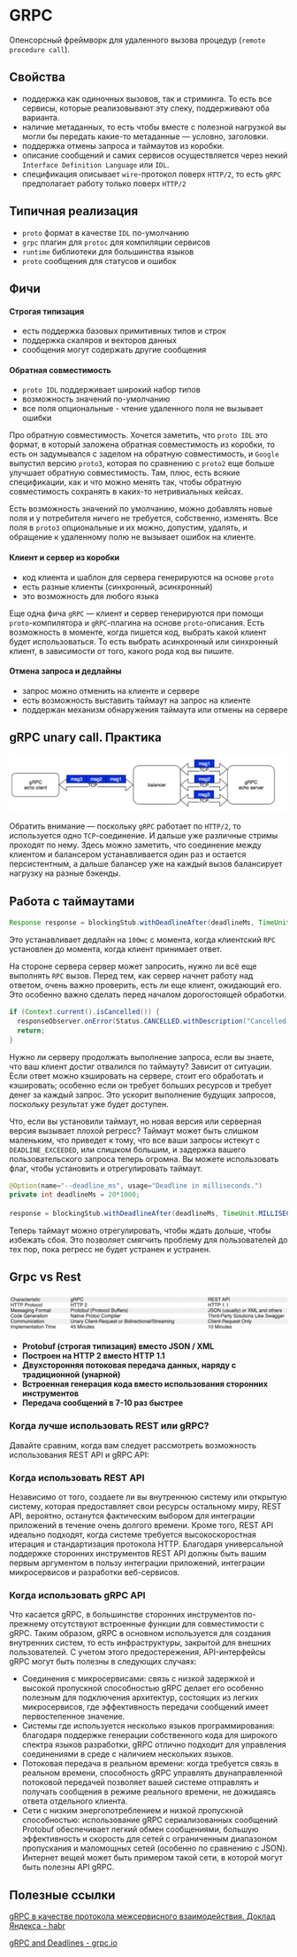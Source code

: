 # GRPC

Опенсорсный фреймворк для удаленного вызова процедур (`remote procedure call`).

## Свойства

- поддержка как одиночных вызовов, так и стриминга. То есть все сервисы, которые реализовывают эту спеку, поддерживают оба варианта.
- наличие метаданных, то есть чтобы вместе с полезной нагрузкой вы могли бы передать какие-то метаданные — условно, заголовки.
- поддержка отмены запроса и таймаутов из коробки.
- описание сообщений и самих сервисов осуществляется через некий `Interface Definition Language` или `IDL`. 
- спецификация описывает `wire`-протокол поверх `HTTP/2`, то есть `gRPC` предполагает работу только поверх `HTTP/2`

## Типичная реализация

- `proto` формат в качестве `IDL` по-умолчанию
- `grpc` плагин для `protoc` для компиляции сервисов
- `runtime` библиотеки для большинства языков
- `proto` сообщения для статусов и ошибок

## Фичи

#### Cтрогая типизация

- есть поддержка базовых примитивных типов и строк
- поддержка скаляров и векторов данных
- сообщения могут содержать другие сообщения 

#### Обратная совместимость

- `proto IDL` поддерживает широкий набор типов
- возможность значений по-умолчанию
- все поля опциональные - чтение удаленного поля не вызывает ошибки

Про обратную совместимость. Хочется заметить, что `proto IDL` это формат, в который заложена обратная совместимость из коробки, то есть он задумывался с 
заделом на обратную совместимость, и `Google` выпустил версию `proto3`, которая по сравнению с `proto2` еще больше улучшает обратную совместимость. Там, плюс, 
есть всякие спецификации, как и что можно менять так, чтобы обратную совместимость сохранять в каких-то нетривиальных кейсах.

Есть возможность значений по умолчанию, можно добавлять новые поля и у потребителя ничего не требуется, собственно, изменять. Все поля в `proto3` опциональные 
и их можно, допустим, удалять, и обращение к удаленному полю не вызывает ошибок на клиенте.

#### Клиент и сервер из коробки

- код клиента и шаблон для сервера генерируются на основе `proto`
- есть разные клиенты (синхронный, асинхронный)
- это возможность для любого языка

Еще одна фича `gRPC` — клиент и сервер генерируются при помощи `proto`-компилятора и `gRPC`-плагина на основе `proto`-описания. Есть возможность в моменте, 
когда пишется код, выбрать какой клиент будет использоваться. То есть выбрать асинхронный или синхронный клиент, в зависимости от того, какого рода код вы 
пишите.

#### Отмена запроса и дедлайны

- запрос можно отменить на клиенте и сервере
- есть возможность выставить таймаут на запрос на клиенте
- поддержан механизм обнаружения таймаута или отмены на сервере

## gRPC unary call. Практика

![Screenshot](../../resources/grpc.png)

Обратить внимание — поскольку `gRPC` работает по `HTTP/2`, то используется одно `TCP`-соединение. И дальше уже различные стримы проходят по нему. Здесь можно 
заметить, что соединение между клиентом и балансером устанавливается один раз и остается персистентным, а дальше балансер уже на каждый вызов балансирует 
нагрузку на разные бэкенды.

## Работа с таймаутами

```java
Response response = blockingStub.withDeadlineAfter(deadlineMs, TimeUnit.MILLISECONDS).sayHello(request);
```

Это устанавливает дедлайн на `100мс` с момента, когда клиентский `RPC` установлен до момента, когда клиент принимает ответ.

На стороне сервера сервер может запросить, нужно ли всё еще выполнять `RPC` вызов. Перед тем, как сервер начнет работу над ответом, очень важно проверить, есть 
ли еще клиент, ожидающий его. Это особенно важно сделать перед началом дорогостоящей обработки.

```java
if (Context.current().isCancelled()) {
  responseObserver.onError(Status.CANCELLED.withDescription("Cancelled by client").asRuntimeException());
  return;
}
```
 
Нужно ли серверу продолжать выполнение запроса, если вы знаете, что ваш клиент достиг отвалился по таймауту? Зависит от ситуации. Если ответ можно кэшировать 
на сервере, стоит его обработать и кэшировать; особенно если он требует больших ресурсов и требует денег за каждый запрос. Это ускорит выполнение будущих 
запросов, поскольку результат уже будет доступен.

Что, если вы установили таймаут, но новая версия или серверная версия вызывает плохой регресс? Таймаут может быть слишком маленьким, что приведет к тому, что 
все ваши запросы истекут с `DEADLINE_EXCEEDED`, или слишком большим, и задержка вашего пользовательского запроса теперь огромна. Вы можете использовать флаг, 
чтобы установить и отрегулировать таймаут.

```java
@Option(name="--deadline_ms", usage="Deadline in milliseconds.")
private int deadlineMs = 20*1000;

response = blockingStub.withDeadlineAfter(deadlineMs, TimeUnit.MILLISECONDS).sayHello(request);
```

Теперь таймаут можно отрегулировать, чтобы ждать дольше, чтобы избежать сбоя. Это позволяет смягчить проблему для пользователей до тех пор, пока регресс не 
будет устранен и устранен.

## Grpc vs Rest

![Screenshot](../../resources/rest_vs_grpc.png)

* **Protobuf (строгая типизация) вместо JSON / XML**
* **Построен на HTTP 2 вместо HTTP 1.1**
* **Двухсторонняя потоковая передача данных, наряду с традиционной (унарной)**
* **Встроенная генерация кода вместо использования сторонних инструментов**
* **Передача сообщений в 7-10 раз быстрее**

### Когда лучше использовать REST или gRPC?

Давайте сравним, когда вам следует рассмотреть возможность использования REST API и gRPC API:

### Когда использовать REST API

Независимо от того, создаете ли вы внутреннюю систему или открытую систему, которая предоставляет свои ресурсы остальному миру, REST API, вероятно, останутся фактическим выбором для интеграции приложений в течение очень долгого времени. Кроме того, REST API идеально подходят, когда системе требуется высокоскоростная итерация и стандартизация протокола HTTP. Благодаря универсальной поддержке сторонних инструментов REST API должны быть вашим первым аргументом в пользу интеграции приложений, интеграции микросервисов и разработки веб-сервисов.

### Когда использовать gRPC API

Что касается gRPC, в большинстве сторонних инструментов по-прежнему отсутствуют встроенные функции для совместимости с gRPC. Таким образом, gRPC в основном используется для создания внутренних систем, то есть инфраструктуры, закрытой для внешних пользователей. С учетом этого предостережения, API-интерфейсы gRPC могут быть полезны в следующих случаях:

* Соединения с микросервисами: связь с низкой задержкой и высокой пропускной способностью gRPC делает его особенно полезным для подключения архитектур, состоящих из легких микросервисов, где эффективность передачи сообщений имеет первостепенное значение.
* Системы где используется несколько языков программирования: благодаря поддержке генерации собственного кода для широкого спектра языков разработки, gRPC отлично подходит для управления соединениями в среде с наличием нескольких языков.
* Потоковая передача в реальном времени: когда требуется связь в реальном времени, способность gRPC управлять двунаправленной потоковой передачей позволяет вашей системе отправлять и получать сообщения в режиме реального времени, не дожидаясь ответа отдельного клиента.
* Сети с низким энергопотреблением и низкой пропускной способностью: использование gRPC сериализованных сообщений Protobuf обеспечивает легкий обмен сообщениями, большую эффективность и скорость для сетей с ограниченным диапазоном пропускания и маломощных сетей (особенно по сравнению с JSON). Интернет вещей может быть примером такой сети, в которой могут быть полезны API gRPC.

## Полезные ссылки

[gRPC в качестве протокола межсервисного взаимодействия. Доклад Яндекса - habr](https://habr.com/ru/company/yandex/blog/484068/)

[gRPC and Deadlines - grpc.io](https://grpc.io/blog/deadlines/)
